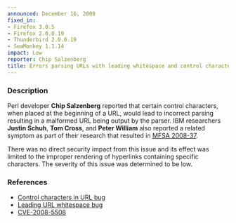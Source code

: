 ```yaml
---
announced: December 16, 2008
fixed_in:
- Firefox 3.0.5
- Firefox 2.0.0.19
- Thunderbird 2.0.0.19
- SeaMonkey 1.1.14
impact: Low
reporter: Chip Salzenberg
title: Errors parsing URLs with leading whitespace and control characters
---
```


<h3>Description</h3>

<p>Perl developer <strong>Chip Salzenberg</strong> reported that
certain control characters, when placed at the beginning of a URL,
would lead to incorrect parsing resulting in a malformed URL being
output by the parser.  IBM researchers <strong>Justin Schuh</strong>,
<strong>Tom Cross</strong>, and <strong>Peter William</strong> also
reported a related symptom as part of their research that resulted in
<a href="mfsa2008-37.html">MFSA 2008-37</a>.

</p><p>There was no direct security impact from this issue and its effect
was limited to the improper rendering of hyperlinks containing
specific characters.  The severity of this issue was determined to be
low.</p>

<h3>References</h3>

<ul>
  <li><a href="https://bugzilla.mozilla.org/show_bug.cgi?id=425046">Control characters in URL bug</a></li>
  <li><a href="https://bugzilla.mozilla.org/show_bug.cgi?id=451613">Leading URL whitespace bug</a></li>
  <li><a class="ex-ref" href="http://cve.mitre.org/cgi-bin/cvename.cgi?name=CVE-2008-5508">CVE-2008-5508</a></li>
</ul>



